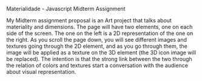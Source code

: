 Materialidade - Javascript Midterm Assignment

My Midterm assignment proposal is an Art project that talks about materiality and dimensions. The page will have two elements, one on each side of the screen. The one on the left is a 2D representation of the one on the right. As you scroll the page down, you will see different images and textures going through the 2D element, and as you go through them, the image will be applied as a texture on the 3D element (the 3D icon image will be replaced). The intention is that the strong link between the two through the relation of colors and textures start a conversation with the audience about visual representation.
